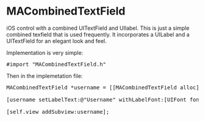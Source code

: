 MACombinedTextField
===================

iOS control with a combined UITextField and UIlabel. This is just a simple combined texfield that is used frequently. It incorporates a UILabel and a UITextField for an elegant look and feel.

Implementation is very simple:

<pre>
#import "MACombinedTextField.h"
</pre>

Then in the implemetation file:

<pre>
MACombinedTextField *username = [[MACombinedTextField alloc]initWithFrame:CGRectMake(15, [[UIApplication sharedApplication]statusBarFrame].size.height + 15, self.view.frame.size.width-30, 40)];
    
[username setLabelText:@"Username" withLabelFont:[UIFont fontWithName:@"Helvetica" size:14] withTextFieldFont:[UIFont fontWithName:@"Helvetica" size:14]];
    
[self.view addSubview:username];
</pre>